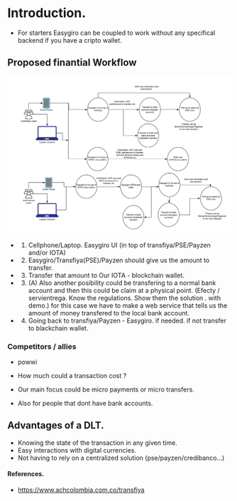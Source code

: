 
# Introduction. 

* For starters Easygiro can be coupled to work without any specifical backend if you have a cripto wallet. 


## Proposed finantial Workflow

<img src="./finantial-workflow.png">

* 1. Cellphone/Laptop. Easygiro UI (in top of transfiya/PSE/Payzen and/or IOTA)  
* 2. Easygiro/Transfiya(PSE)/Payzen should give us the amount to transfer. 
* 3. Transfer that amount to Our IOTA - blockchain wallet.
* 3. (A) Also another posibility could be transfering to a normal bank account and then this could be claim at a physical point. (Efecty / servientrega. Know the regulations. Show them the solution . with demo.) for this case we have to make 
a web service that tells us the amount of money transfered to the local bank account. 
* 4. Going back to transfiya/Payzen - Easygiro. if needed. if not transfer to blackchain wallet.

### Competitors / allies
* powwi 

* How much could  a transaction cost ? 

* Our main focus could be micro payments or micro transfers.
* Also for people that dont have bank accounts.

## Advantages of a DLT. 
* Knowing the state of the transaction in any given time.
* Easy interactions with digital currencies.
* Not having to rely on a centralized solution (pse/payzen/credibanco...) 

#### References. 
* https://www.achcolombia.com.co/transfiya
